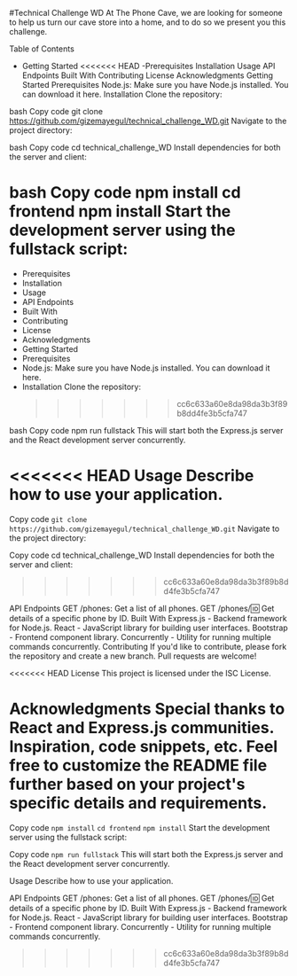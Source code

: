 #Technical Challenge WD
At The Phone Cave, we are looking for someone to help us turn our cave store into a home, and to do so we present you this challenge.

Table of Contents

- Getting Started
  <<<<<<< HEAD
  -Prerequisites
  Installation
  Usage
  API Endpoints
  Built With
  Contributing
  License
  Acknowledgments
  Getting Started
  Prerequisites
  Node.js: Make sure you have Node.js installed. You can download it here.
  Installation
  Clone the repository:

bash
Copy code
git clone https://github.com/gizemayegul/technical_challenge_WD.git
Navigate to the project directory:

bash
Copy code
cd technical_challenge_WD
Install dependencies for both the server and client:

bash
Copy code
npm install
cd frontend
npm install
Start the development server using the fullstack script:
=======

- Prerequisites
- Installation
- Usage
- API Endpoints
- Built With
- Contributing
- License
- Acknowledgments
- Getting Started
- Prerequisites
- Node.js: Make sure you have Node.js installed. You can download it here.
- Installation
  Clone the repository:
  > > > > > > > cc6c633a60e8da98da3b3f89b8dd4fe3b5cfa747

bash
Copy code
npm run fullstack
This will start both the Express.js server and the React development server concurrently.

<<<<<<< HEAD
Usage
Describe how to use your application.
=======
Copy code
`git clone https://github.com/gizemayegul/technical_challenge_WD.git`
Navigate to the project directory:

Copy code
cd technical_challenge_WD
Install dependencies for both the server and client:

> > > > > > > cc6c633a60e8da98da3b3f89b8dd4fe3b5cfa747

API Endpoints
GET /phones: Get a list of all phones.
GET /phones/:id: Get details of a specific phone by ID.
Built With
Express.js - Backend framework for Node.js.
React - JavaScript library for building user interfaces.
Bootstrap - Frontend component library.
Concurrently - Utility for running multiple commands concurrently.
Contributing
If you'd like to contribute, please fork the repository and create a new branch. Pull requests are welcome!

<<<<<<< HEAD
License
This project is licensed under the ISC License.

Acknowledgments
Special thanks to React and Express.js communities.
Inspiration, code snippets, etc.
Feel free to customize the README file further based on your project's specific details and requirements.
=======
Copy code
`npm install`
`cd frontend`
`npm install`
Start the development server using the fullstack script:

Copy code
`npm run fullstack`
This will start both the Express.js server and the React development server concurrently.

Usage
Describe how to use your application.

API Endpoints
GET /phones: Get a list of all phones.
GET /phones/:id: Get details of a specific phone by ID.
Built With
Express.js - Backend framework for Node.js.
React - JavaScript library for building user interfaces.
Bootstrap - Frontend component library.
Concurrently - Utility for running multiple commands concurrently.

> > > > > > > cc6c633a60e8da98da3b3f89b8dd4fe3b5cfa747
